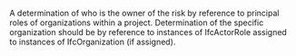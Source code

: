 A determination of who is the owner of the risk by reference to principal roles of organizations within a project. Determination of the specific organization should be by reference to instances of IfcActorRole assigned to instances of IfcOrganization (if assigned).